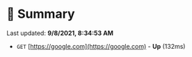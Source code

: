 # 📖 Summary
Last updated: **9/8/2021, 8:34:53 AM**

- `GET` [https://google.com](https://google.com) - **Up** (132ms)
